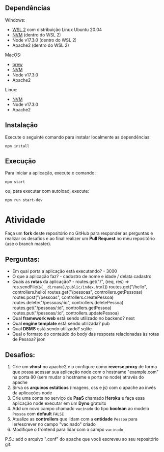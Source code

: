 ## Dependências

Windows:
- [WSL 2](https://docs.microsoft.com/pt-br/windows/wsl/install) com distribuição Linux Ubuntu 20.04
- [NVM](https://github.com/nvm-sh/nvm) (dentro do WSL 2)
- Node v17.3.0 (dentro do WSL 2)
- Apache2 (dentro do WSL 2)

MacOS:
- [brew](https://brew.sh/index_pt-br)
- [NVM](https://github.com/nvm-sh/nvm)
- Node v17.3.0
- Apache2

Linux:
- [NVM](https://github.com/nvm-sh/nvm)
- Node v17.3.0
- Apache2

## Instalação

Execute o seguinte comando para instalar localmente as dependências:

```
npm install
```
## Execução

Para iniciar a aplicação, execute o comando:
```
npm start
```

ou, para executar com autoload, execute:

```
npm run start-dev
```

# Atividade

Faça um **fork** deste repositório no GitHub para responder as perguntas e realizar os desafios e ao final realizer um **Pull Request** no meu repositório (use o branch master).

## Perguntas:

- Em qual porta a aplicação está executando? - 3000
- O que a aplicação faz? - cadostro de nome e idade /  delata cadastro
- Quais as **rotas** da aplicação? - routes.get("/", (req, res) => res.sendFile(`${__dirname}/public/index.html`))
                                                routes.get("/hello", controllers.hello)
                                                routes.get("/pessoas", controllers.getPessoas)
                                                routes.post("/pessoas", controllers.createPessoa)
                                                routes.delete("/pessoas/:id", controllers.deletePessoa)
                                                routes.get("/pessoas/:id", controllers.getPessoa)
                                                routes.put("/pessoas/:id", controllers.updatePessoa)
- Qual **framework web** está sendo utilizado no backend?  next
- Qual **engine template** está sendo utilizada? pub
- Qual **DBMS** está sendo utilizado? sqlite
- Qual o formato do conteúdo do body das resposta relacionadas às rotas de Pessoa? json

## Desafios:

1. Crie um **vhost** no apache2 e o configure como **reverse proxy** de forma que possa acessar sua aplicação node com o hostname "example.com" na porta 80 (sem mudar o hostname e porta no node) através do apache
2. Sirva os **arquivos estáticos** (imagens, css e js) com o apache ao invés da aplicações node
3. Crie uma conta no serviço de **PaaS** chamado **Heroku** e faça essa aplicação node executar em um **Dyno** gratuito
4. Add um novo campo chamado `vacinado` do tipo **boolean** ao modelo `Pessoa` com **default** `FALSE`
5. Atualize as **controllers** que lidam com a **entidade** `Pessoa` para ler/escrever no campo "vacinado" criado
6. Modifique o frontend para lidar com o campo `vacinado`

P.S.: add o arquivo ".conf" do apache que você escreveu ao seu repositório git.
